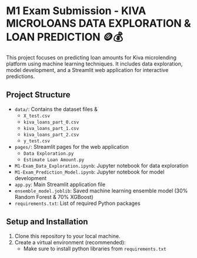 # M1 Exam Submission - KIVA MICROLOANS DATA EXPLORATION & LOAN PREDICTION 🪙💰

This project focuses on predicting loan amounts for Kiva microlending platform using machine learning techniques. It includes data exploration, model development, and a Streamlit web application for interactive predictions.

## Project Structure

- `data/`: Contains the dataset files & 
  - `X_test.csv`
  - `kiva_loans_part_0.csv`
  - `kiva_loans_part_1.csv`
  - `kiva_loans_part_2.csv`
  - `y_test.csv`
- `pages/`: Streamlit pages for the web application
  - `Data Exploration.py`
  - `Estimate Loan Amount.py`
- `M1-Exam_Data_Exploration.ipynb`: Jupyter notebook for data exploration
- `M1-Exam_Prediction_Model.ipynb`: Jupyter notebook for model development
- `app.py`: Main Streamlit application file
- `ensemble_model.joblib`: Saved machine learning ensemble model (30% Random Forest & 70% XGBoost)
- `requirements.txt`: List of required Python packages

## Setup and Installation

1. Clone this repository to your local machine.
2. Create a virtual environment (recommended):
   * Make sure to install python libraries from `requirements.txt`


